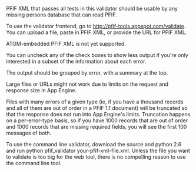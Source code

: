 PFIF XML that passes all tests in this validator should be usable by any missing persons database that can read PFIF.

To use the validator frontend, go to http://pfif-tools.appspot.com/validate.  You can upload a file, paste in PFIF XML, or provide the URL for PFIF XML.

ATOM-embedded PFIF XML is not yet supported.

You can uncheck any of the check boxes to show less output if you're only interested in a subset of the information about each error.

The output should be grouped by error, with a summary at the top.

Large files or URLs might not work due to limits on the request and response size in App Engine.

Files with many errors of a given type (ie, if you have a thousand records and all of them are out of order in a PFIF 1.1 document) will be truncated so that the response does not run into App Engine's limits.  Truncation happens on a per-error-type basis, so if you have 1000 records that are out of order and 1000 records that are missing required fields, you will see the first 100 messages of both.

To use the command line validator, download the source and python 2.6 and run python pfif\_validator your-pfif-xml-file.xml.  Unless the file you want to validate is too big for the web tool, there is no compelling reason to use the command line tool.